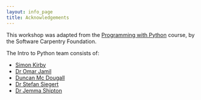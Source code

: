 ```yaml
---
layout: info_page
title: Acknowledgements
---
```


This workshop was adapted from the [Programming with Python](https://swcarpentry.github.io/python-novice-inflammation/) course, by the Software Carpentry Foundation.

The Intro to Python team consists of:

- [Simon Kirby](http://www.exeter.ac.uk/research/services/contact/staff/profile/index.php?web_id=Simon_Kirby)
- [Dr Omar Jamil](https://www.exeter.ac.uk/research/services/contact/staff/profile/index.php?web_id=Omar_jamil)
- [Duncan Mc Dougall](https://engineering.exeter.ac.uk/staff/dm669)
- [Dr Stefan Siegert](https://mathematics.exeter.ac.uk/staff/ss610)
- [Dr Jemma Shipton](https://mathematics.exeter.ac.uk/staff/js1075)
